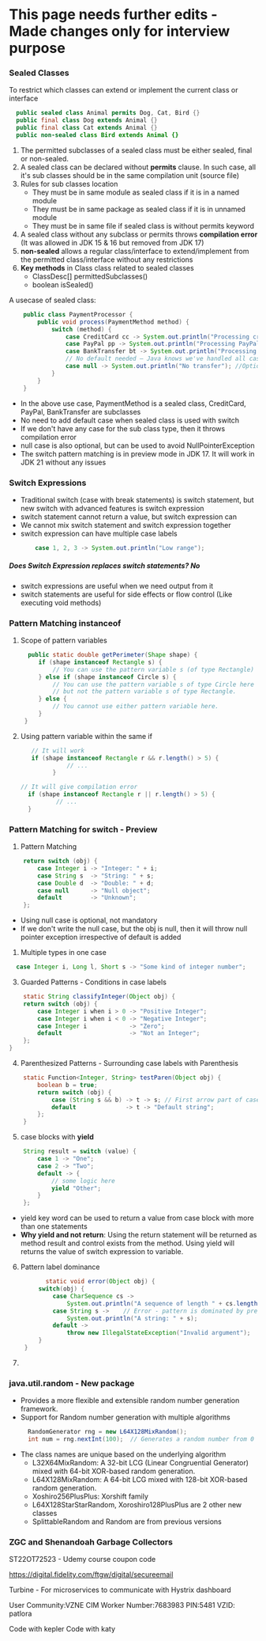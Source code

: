 # This page needs further edits - Made changes only for interview purpose



### Sealed Classes

To restrict which classes can extend or implement the current class or interface

  ```java
    public sealed class Animal permits Dog, Cat, Bird {}
    public final class Dog extends Animal {}
    public final class Cat extends Animal {}
    public non-sealed class Bird extends Animal {}
  ```

1. The permitted subclasses of a sealed class must be either sealed, final or non-sealed. 
2. A sealed class can be declared without **permits** clause. In such case, all it's sub classes should be in the same compilation unit (source file)
3. Rules for sub classes location
   * They must be in same module as sealed class if it is in a named module
   * They must be in same package as sealed class if it is in unnamed module
   * They must be in same file if sealed class is without permits keyword
4. A sealed class without any subclass or permits throws **compilation error** (It was allowed in JDK 15 & 16 but removed from JDK 17)
5. **non-sealed** allows a regular class/interface to extend/implement from the permitted class/interface without any restrictions
6. **Key methods** in Class class related to sealed classes
   * ClassDesc[] permittedSubclasses()
   * boolean isSealed()

A usecase of sealed class:

  ```java
      public class PaymentProcessor {
          public void process(PaymentMethod method) {
              switch (method) {
                  case CreditCard cc -> System.out.println("Processing credit card");
                  case PayPal pp -> System.out.println("Processing PayPal");
                  case BankTransfer bt -> System.out.println("Processing bank transfer");
                  // No default needed — Java knows we've handled all cases!
                  case null -> System.out.println("No transfer"); //Optional case
              }
          }
      }
  ```
* In the above use case, PaymentMethod is a sealed class, CreditCard, PayPal, BankTransfer are subclasses
* No need to add default case when sealed class is used with switch
* If we don't have any case for the sub class type, then it throws compilation error
* null case is also optional, but can be used to avoid NullPointerException
* The switch pattern matching is in preview mode in JDK 17. It will work in JDK 21 without any issues

### Switch Expressions
* Traditional switch (case with break statements) is switch statement, but new switch with advanced features is switch expression
* switch statement cannot return a value, but switch expression can
* We cannot mix switch statement and switch expression together
* switch expression can have multiple case labels
  ```java
      case 1, 2, 3 -> System.out.println("Low range");
  ```
##### Does Switch Expression replaces switch statements? No
* switch expressions are useful when we need output from it
* switch statements are useful for side effects or flow control (Like executing void methods)

### Pattern Matching instanceof

1. Scope of pattern variables
   ```java
     public static double getPerimeter(Shape shape) {
        if (shape instanceof Rectangle s) {
            // You can use the pattern variable s (of type Rectangle) here.
        } else if (shape instanceof Circle s) {
            // You can use the pattern variable s of type Circle here
            // but not the pattern variable s of type Rectangle.
        } else {
            // You cannot use either pattern variable here.
        }
    }
   ```
2. Using pattern variable within the same if
   ```java
      // It will work
      if (shape instanceof Rectangle r && r.length() > 5) {
                // ...
            }
   ```
    ```java
    // It will give compilation error
      if (shape instanceof Rectangle r || r.length() > 5) {
              // ...
      }
   ```



### Pattern Matching for switch - Preview

1. Pattern Matching 

```java
    return switch (obj) {
        case Integer i -> "Integer: " + i;
        case String s  -> "String: " + s;
        case Double d  -> "Double: " + d;
        case null      -> "Null object";
        default        -> "Unknown";
    };
```
* Using null case is optional, not mandatory
* If we don't write the null case, but the obj is null, then it will throw null pointer exception irrespective of default is added

1. Multiple types in one case

```java
  case Integer i, Long l, Short s -> "Some kind of integer number";
```

3. Guarded Patterns - Conditions in case labels

```java
    static String classifyInteger(Object obj) {
    return switch (obj) {
        case Integer i when i > 0 -> "Positive Integer";
        case Integer i when i < 0 -> "Negative Integer";
        case Integer i            -> "Zero";
        default                   -> "Not an Integer";
    };
}

```

4. Parenthesized Patterns - Surrounding case labels with Parenthesis
   
```java
    static Function<Integer, String> testParen(Object obj) {
        boolean b = true;
        return switch (obj) {
            case (String s && b) -> t -> s; // First arrow part of case
            default              -> t -> "Default string";
        };
    }
```

5. case blocks with **yield**

```java
    String result = switch (value) {
        case 1 -> "One";
        case 2 -> "Two";
        default -> {
            // some logic here
            yield "Other";
        }
    };

```

* yield key word can be used to return a value from case block with more than one statements
* **Why yield and not return**: Using the return statement will be returned as method result and control exists from the method. Using yield will returns the value of switch expression to variable.

6. Pattern label dominance
   ```java
          static void error(Object obj) {
        switch(obj) {
            case CharSequence cs ->
                System.out.println("A sequence of length " + cs.length());
            case String s ->    // Error - pattern is dominated by previous pattern
                System.out.println("A string: " + s);
            default ->
                throw new IllegalStateException("Invalid argument");  
        }
    }
   ```
7. 

### java.util.random - New package 
* Provides a more flexible and extensible random number generation framework.
* Support for Random number generation with multiple algorithms
  ```java
    RandomGenerator rng = new L64X128MixRandom();
    int num = rng.nextInt(100);  // Generates a random number from 0 to 99
  ```
* The class names are unique based on the underlying algorithm 
  * L32X64MixRandom: A 32-bit LCG (Linear Congruential Generator) mixed with 64-bit XOR-based random generation.
  * L64X128MixRandom: A 64-bit LCG mixed with 128-bit XOR-based random generation.
  * Xoshiro256PlusPlus: Xorshift family
  * L64X128StarStarRandom, Xoroshiro128PlusPlus are 2 other new classes
  * SplittableRandom and Random are from previous versions

### ZGC and Shenandoah Garbage Collectors



ST22OT72523 - Udemy course coupon code

https://digital.fidelity.com/ftgw/digital/secureemail 

Turbine - For microservices to communicate with Hystrix dashboard


User Community:VZNE
CIM Worker Number:7683983
PIN:5481
VZID: patlora


Code with kepler
Code with katy